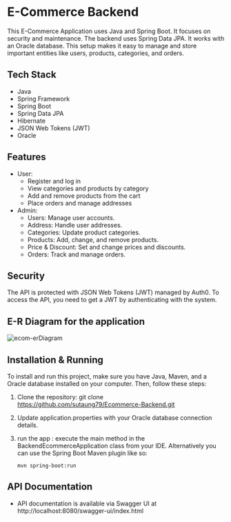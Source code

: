 # E-Commerce Backend
This E-Commerce Application uses Java and Spring Boot. It focuses on security and maintenance. The backend uses Spring Data JPA. It works with an Oracle database. This setup makes it easy to manage and store important entities like users, products, categories, and orders.

## Tech Stack
* Java
* Spring Framework
* Spring Boot
* Spring Data JPA
* Hibernate
* JSON Web Tokens (JWT)
* Oracle

## Features
* User:
    * Register and log in
    * View categories and products by category
    * Add and remove products from the cart
    * Place orders and manage addresses
* Admin:
    * Users: Manage user accounts.
    * Address: Handle user addresses.
    * Categories: Update product categories.
    * Products: Add, change, and remove products.
    * Price & Discount: Set and change prices and discounts.
    * Orders: Track and manage orders.

## Security
The API is protected with JSON Web Tokens (JWT) managed by Auth0. To access the API, you need to get a JWT by authenticating with the system.

## E-R Diagram for the application
![ecom-erDiagram](https://github.com/user-attachments/assets/b0b56de0-678a-4087-897e-9c425b913e00)

## Installation & Running
To install and run this project, make sure you have Java, Maven, and a Oracle database installed on your computer. Then, follow these steps:
1. Clone the repository: git clone https://github.com/sutaung79/Ecommerce-Backend.git
2. Update application.properties with your Oracle database connection details.
3. run the app : execute the main method in the BackendEcommerceApplication class from your IDE.
    Alternatively you can use the Spring Boot Maven plugin like so:
    
    ```
    mvn spring-boot:run
    ```

## API Documentation
* API documentation is available via Swagger UI at http://localhost:8080/swagger-ui/index.html


